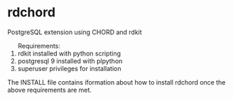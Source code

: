 rdchord
=======

PostgreSQL extension using CHORD and rdkit
<ol>
Requirements:
<li>rdkit installed with python scripting
<li>postgresql 9 installed with plpython
<li>superuser privileges for installation
</ol>
The INSTALL file contains iformation about how to install rdchord
once the above requirements are met.
